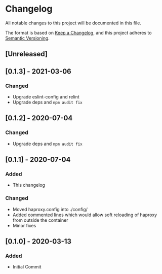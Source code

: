 # Changelog

All notable changes to this project will be documented in this file.

The format is based on [Keep a Changelog](https://keepachangelog.com/en/1.0.0/),
and this project adheres to [Semantic Versioning](https://semver.org/spec/v2.0.0.html).

## [Unreleased]
  
## [0.1.3] - 2021-03-06

### Changed

- Upgrade eslint-config and relint
- Upgrade deps and `npm audit fix`

## [0.1.2] - 2020-07-04

### Changed

- Upgrade deps and `npm audit fix`

## [0.1.1] - 2020-07-04

### Added

- This changelog
  
### Changed

- Moved haproxy.config into ./config/
- Added commented lines which would allow soft reloading of haproxy from outside the container
- Minor fixes

## [0.1.0] - 2020-03-13

### Added

- Initial Commit

